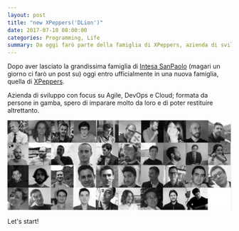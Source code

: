 ```yaml
---
layout: post
title: "new XPeppers('DLion')"
date: 2017-07-10 08:00:00
categories: Programming, Life
summary: Da oggi farò parte della famiglia di XPeppers, azienda di sviluppo software con focus su Agile, DevOps e Cloud
---
```


Dopo aver lasciato la grandissima famiglia di [Intesa SanPaolo](https://www.intesasanpaolo.com/) (magari un giorno ci farò un post su)
oggi entro ufficialmente in una nuova famiglia, quella di [XPeppers](https://www.xpeppers.com/).

Azienda di sviluppo con focus su Agile, DevOps e Cloud; formata da persone in gamba, spero di imparare molto da loro e di poter restituire
altrettanto.

![Xpeppers](/images/xpeppers.png)

Let's start!